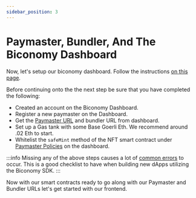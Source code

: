 ```yaml
---
sidebar_position: 3
---
```


# Paymaster, Bundler, And The Biconomy Dashboard

Now, let's setup our biconomy dashboard. Follow the instructions
[on this page](https://docs.biconomy.io/docs/category/biconomy-dashboard).

Before continuing onto the the next step be sure that you have completed the
following:

-   Created an account on the Biconomy Dashboard.
-   Register a new paymaster on the Dashboard.
-   Get the [Paymaster URL](https://docs.biconomy.io/docs/dashboard/keys) and
    bundler URL from dashboard.
-   Set up a Gas tank with some Base Goerli Eth. We recommend around .02 Eth to
    start.
-   Whitelist the `safeMint` method of the NFT smart contract under
    [Paymaster Policies](https://docs.biconomy.io/docs/dashboard/paymasterPolicies)
    on the dashboard.

:::info Missing any of the above steps causes a lot of
[common errors](docs/troubleshooting/commonerrors.md) to occur. This is a good
checklist to have when building new dApps utilizing the Biconomy SDK. :::

Now with our smart contracts ready to go along with our Paymaster and Bundler
URLs let's get started with our frontend.

